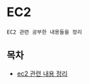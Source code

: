 # EC2

`EC2 관련 공부한 내용들을 정리`

## 목차

-  [ec2 관련 내용 정리](https://github.com/youngho-j/TIL/blob/main/AWS/EC2/ec2.md)
